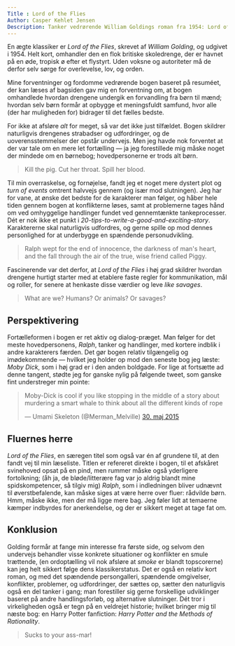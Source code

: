 ```yaml
---
Title : Lord of the Flies
Author: Casper Kehlet Jensen
Description: Tanker vedrørende William Goldings roman fra 1954: Lord of the Flies
---
```


En ægte klassiker er *Lord of the Flies*, skrevet af *William Golding*, og
udgivet i 1954. Helt kort, omhandler den en flok britiske skoledrenge, der er
havnet på en øde, tropisk ø efter et flystyrt. Uden voksne og autoriteter må de
derfor selv sørge for overlevelse, lov, og orden.

Mine forventninger og fordomme vedrørende bogen baseret på resuméet, der kan
læses af bagsiden gav mig en forventning om, at bogen omhandlede hvordan
drengene undergik en forvandling fra børn til mænd; hvordan selv børn formår at
opbygge et meningsfuldt samfund, hvor alle (der har muligheden for) bidrager
til det fælles bedste.

For ikke at afsløre *alt* for meget, så var det ikke just tilfældet. Bogen
skildrer naturligvis drengenes strabadser og udfordringer, og de
uoverensstemmelser der opstår undervejs. Men jeg havde nok forventet at der var
tale om en mere let fortælling &mdash; ja jeg forestillede mig måske noget der
mindede om en børnebog; hovedpersonerne er trods alt børn.

> Kill the pig. Cut her throat. Spill her blood.

Til min overraskelse, og fornøjelse, fandt jeg et noget mere dystert plot og
*turn of events* omtrent halvvejs gennem (og især mod slutningen). Jeg har for
vane, at ønske det bedste for de karakterer man følger, og håber hele tiden
gennem bogen at konflikterne løses, samt at problemerne tages hånd om ved
omhyggelige handlinger fundet ved gennemtænkte tankeprocesser. Dét er nok ikke
et punkt i *20-tips-to-write-a-good-and-exciting-story*. Karaktererne skal
naturligvis udfordres, og gerne spille op mod dennes personlighed for at
underbygge en spændende personudvikling.

> Ralph wept for the end of innocence,
> the darkness of man's heart,
> and the fall through the air of the true, wise friend called Piggy.

Fascinerende var det derfor, at *Lord of the Flies* i høj grad skildrer hvordan
drengene hurtigt starter med at etablere faste regler for kommunikation, mål og
roller, for senere at henkaste disse værdier og leve *like savages*.

> What are we? Humans? Or animals? Or savages?

## Perspektivering
Fortælleformen i bogen er ret aktiv og dialog-præget. Man følger for det meste
hovedpersonens, *Ralph*, tanker og handlinger, med kortere indblik i andre
karakterers færden. Det gør bogen relativ tilgængelig og imødekommende &mdash;
hvilket jeg holder op mod den seneste bog jeg læste: *Moby Dick*, som i høj
grad er i den anden boldgade. For lige at fortsætte ad denne tangent, stødte
jeg for ganske nylig på følgende tweet, som ganske fint understreger min
pointe:
<blockquote class="twitter-tweet" lang="da"><p lang="en" dir="ltr">Moby-Dick is cool if you like stopping in the middle of a story about murdering a smart whale to think about all the different kinds of rope</p>&mdash; Umami Skeleton (@Merman_Melville) <a href="https://twitter.com/Merman_Melville/status/604479960028282880">30. maj 2015</a></blockquote>
<script async src="//platform.twitter.com/widgets.js" charset="utf-8"></script>

## Fluernes herre
*Lord of the Flies*, en særegen titel som også var én af grundene til, at den
fandt vej til min læseliste. Titlen er refereret direkte i bogen, til et
afskåret svinehoved opsat på en pind, men rummer måske også yderligere
fortolkning;
(åh ja, de bløde/litterære fag var jo aldrig blandt mine spidskompetencer,
så tilgiv mig)
*Ralph*, som i indledningen bliver udnævnt til øverstbefalende, kan måske siges
at være herre over fluer: rådvilde børn. Hmm, måske ikke, men der må ligge mere
bag. Jeg føler lidt at temaerne kæmper indbyrdes for anerkendelse, og der er
sikkert meget at tage fat om.

## Konklusion
Golding formår at fange min interesse fra første side, og selvom den undervejs
behandler visse konkrete situationer og konflikter en smule trættende,
(en ordoptælling vil nok afsløre at *smoke* er blandt topscorerne) 
kan jeg helt sikkert følge dens klassikerstatus. Det er også en relativ kort
roman, og med det spændende persongalleri, spændende omgivelser, konflikter,
problemer, og udfordringer, der sættes op, sætter den naturligvis også en
del tanker i gang; man forestiller sig gerne forskellige udviklinger baseret
på andre handlingsforløb, og alternative slutninger. Dét tror i virkeligheden
også er tegn på en veldrejet historie; hvilket bringer mig til næste bog:
en Harry Potter fanfiction: *Harry Potter and the Methods of Rationality*.

> Sucks to your ass-mar!